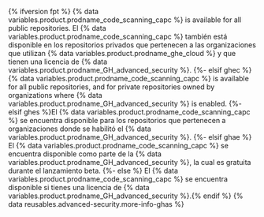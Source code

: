 {% ifversion fpt %} {% data variables.product.prodname_code_scanning_capc %} is available for all public repositories. El {% data variables.product.prodname_code_scanning_capc %} también está disponible en los repositorios privados que pertenecen a las organizaciones que utilizan {% data variables.product.prodname_ghe_cloud %} y que tienen una licencia de {% data variables.product.prodname_GH_advanced_security %}.
{%- elsif ghec %} {% data variables.product.prodname_code_scanning_capc %} is available for all public repositories, and for private repositories owned by organizations where {% data variables.product.prodname_GH_advanced_security %} is enabled.
{%- elsif ghes %}El {% data variables.product.prodname_code_scanning_capc %} se encuentra disponible para los repositorios que pertenecen a organizaciones donde se habilitó el {% data variables.product.prodname_GH_advanced_security %}.
{%- elsif ghae %}
El {% data variables.product.prodname_code_scanning_capc %} se encuentra disponible como parte de la {% data variables.product.prodname_GH_advanced_security %}, la cual es gratuita durante el lanzamiento beta.
{%- else %}
El {% data variables.product.prodname_code_scanning_capc %} se encuentra disponible si tienes una licencia de {% data variables.product.prodname_GH_advanced_security %}.{% endif %} {% data reusables.advanced-security.more-info-ghas %}
